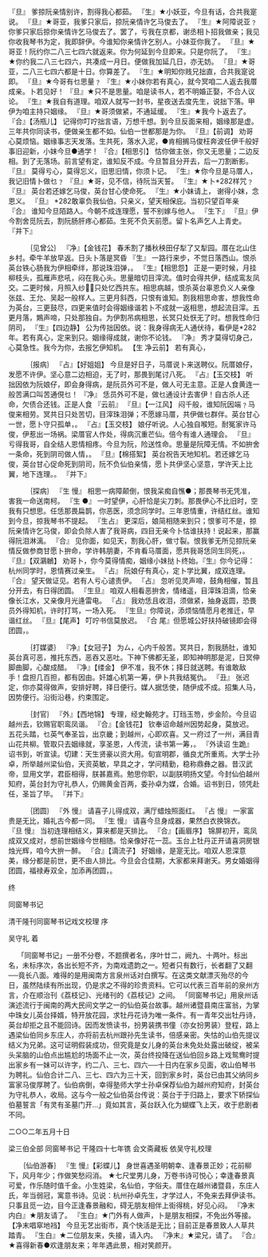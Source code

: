 <!-- { "loadSidebar": true } -->
『旦』 爹掠阮亲情别许，割得我心都茹。 
『生』★小妖亚，今旦有话，合共我寔说。 
『旦』★哥亚，我爹只家后，掠阮亲情许乞马俊去了。 
『生』★阿障说亚﹖你爹只家后掠你亲情许乞马俊去了。罢了，亏我在京都，谢丞相卜招我做亲；我见你收我琴书为定，我即辞伊。今谁知你亲情许乞别人。小妹亚你我了。 
『旦』★哥亚！阮约你二八三七四六就返来。你为何延到今旦即来。只是你阮了。 
『生』★你约我二八三七四六，共凑成一月日。便做我加延几日，亦无妨。 
『旦』★哥亚，二八三七四六都是十日。你算差了。 
『生』★明知你贱兄拙直，合共我寔说即。 
『旦』★今哥有乜思量﹖ 
『生』★小妹你若有真心，就今冥咱二人返去我厝成亲。卜若见好！ 
『旦』★只不是思量。咱是读书人，若不明婚正娶，不合人议论。 
『生』★我自有道理。咱双人就写一封书，星夜送去度先生，说拙下落。甲伊为咱主持只姻缘。 
『旦』★哥须做紧，不通延缓。 
『生』★我今卜返去了。 
『合』【汤瓶儿】 记得你叮咛拙言语，万想千想。到今旦反面来相，姻缘那是虚。三年共你同读书，便做亲生都不如。仙伯一世都那是为你。 
『旦』【前调】 劝哥心莫烦恼。姻缘事志天发落。生共死，落水入泥，●肯相搁马俊枉奔波任伊千般好事旧迎新，小妹今旦●通学！ 
『合』【相思引】 怙你做主张，你又无思量；二边反相。到了无落场。前言望有定，谁知反不成。今旦暂且分开去，后一刀割断影。 
『旦』 莫得亏心，莫得忘义，旧思旧情，你须卜记。 
『生』★你今旦是马厝人，我记旧情卜做乜﹖ 
『旦』★哥，见不信，待阮当天誓。 
『生』★卜*282样咒﹖ 
『旦』 英台若还嫁乞马俊，英台甘心使命死。 
『生』★小妹请上， 
 谢得小妹，念恩义。 
『旦』 *282敢辜负我仙伯。只亲义，望天相保庇。当初只望百年亲 
『合』 谁知今旦陌路人。今朝不成连理愿，誓不别嫁与他人。 
『生下』 
『旦』伊今割舍觅阮去，割阮肠肝疼心都茹。生死不负天前愿。留卜名声乞人上青史。 
『并下』 


　　　｛见曾公｝ 
『净』【金钱花】 春禾割了播秋秧田仔犁了又犁园。厝在北山住乡村。牵牛羊放早返。日头卜落是冥昏 
『生』 一路行来步，不觉日落西山。恨杀英台铁心肠我为伊相牵绊，那说珠泪弹，。 
『生』【相思怨】 正是一更时候，月挂柳枝头，孤雁声悲吼，闷在我心头。思量暗切目滓流。值时会得共伊，结成鸾友凤交。二更时候，月照入纱，只处忆西共东。相思病越，恨杀英台辜恩负义人亲像张兹、王允、吴起一般样人。三更月斜西，只恨有谁知。割我相思命害，想我性命为英台，三更鼓尽，四更来值时会得姻缘谐若卜不成就一返相思，想起流目滓。五更月落，鶪声啼，只处那独自。为伊割吊病相思，长冥只处恹无了时。想我性命归阴司， 
『生』【四边静】 公为传拙因依。说：我身得病无人通伏待，看伊是*282年。若有真心，定来到只。姻缘得成就，谢你不论钱。 
『净』 秀才莫得切身己，心莫急性。我今为你，去报乞伊知机。 
【生 净云前】 若有真心， 


　　　｛报病｝ 
『占』【好姐姐】 今旦是好日子，马厝说卜来送聘仪。阮厝娘仔，发愿不许伊。坚心意二边相迫，无了时，那畏到尾讨八死。 
『占』【玉交枝】 听拙因依为阮娘仔，即会身得病，是阮员外可不是，做人可无主意。正是人食黄连一般苦满口叫苦通俔乜！ 
『净』 恁员外可不是，做乜通设计去害伊！自古杀人还命，欠债合还钱。正是人食 
『云前』 
『旦』【一江风】 闷千般，谁知阮因端﹖马俊来相劳。冥共日只处苦切，目滓珠泪弹；不愿嫁马厝，共伊做乜群伴。英台甘心一世，愿卜守只孤单，。 
『占』【玉交枝】 娘仔听说。人心独自喉短。耐冤家许马俊，伊惹出一场祸。梁厝官人作处，得病沉重芒仙。倍今有谁人通理会。 
『旦』 亏得我哥，自全结人恩情相疼。今旦为阮，险送性命。思量是阮障无情。不如拚舍一条命，死到阴司做人情，。 
『旦』【棉搭絮】 英台祝告天地知机。若还嫁乞马俊，英台甘心促命死到阴司，阮不负仙伯亲情，愿卜共伊坚心坚意，学许天上比翼，地下连理。。 
『并下』 


　　　｛探病｝ 
『生 慢』 相思一病障颠倒，恨我呆痴自憔●；那畏琴书无凭准，害我一命送南柯。 
『生 ●』 一时望伊，心肝恰是尖刀刺。那畏伊心不比旧时，空我有只想思。任恁那畏扁鹊，你恶医，须念同学时。三年恩情重，许结红丝。谁知到今旦，掠我琴书不提起。 
『生占』 更深后，娘简相随来到只；恨爹可不是，掠阮亲情许乞马俊，即会负除人害了我哥病，四目无亲今卜怙谁扶持！说起来，那赢得阮泪淋漓。 
『合』 见你面，如见天，割我心肝，做寸裂。恨我爹无所见掠阮亲情反做参商甘愿卜拚命，学许韩朋妻，不肯看马厝面，愿共我哥恁同生同死，。 
『旦』【双鸂鶒】 劝哥卜，你今莫得情痴，姻缘小妹挞卜终始。『生』你今记得：杭州同学时，恩情赛过亲生。 
『占』 阮娘仔有真心，定卜学比翼，成双连理。 
『合』 望天做证见。若有人亏心谴责伊。 
『占』 忽听见灵声啼，鼓角相催，暂且分开去，有日得团圆。 
『生旦』 咱双人相看恶拚舍，情绪遥，目滓珠泪滴，恰亲像长江水，又亲像月光逄雷电。 
『占』 我劝恁且收泪，须做紧，抽身返圆，恐畏员外得知机，许时打骂，一场入死。 
『生旦』你障说，添烦恼情愿月老推迁，早谐红丝。 
『旦』【尾声】 叮咛书信莫放迟。 
『合 尾』但愿城公好扶持破镜即会得团圆，。 

　　　｛打媒婆｝ 
『净』【女冠子】 为ㄙ，心内千般苦。冥共日，割我肠肚，谁知英台真可恶，推托东西，恶吞又恶吐。下神下佛都无圣，即知神明那是泥，日冥伸脚曲脚，心酸成醋。 
『净』【缕金】 伊不准，我不休；择日就送聘。有谁敢敌手！盘担几百担，都有因由。奸雄心机第一筹，伊卜共我结冤仇。 
『丑』 张迟定，你亦莫得做声，安排好聘，择日便行。媒人据恁使，随伊成不成。招集人马，因势便行。沿街沿巷，约束围定。 

　　　｛封官｝ 
『外』【西地锦】 专理，经史翰苑才。玎珰玉笏，步金阶。今旦诏越州去，钦赐官职鸾凤谐。 
『合』【金钱花】 钦奉诏命越州因势起身，莫放迟。五花头踏，乜英气奉圣旨，出京畿；到越州，心即欢喜。又一府过了一州，满目青山花共柳。管取只去姻缘就，享圣恩，人传流，读书第一筹，。 
『外读诏 生跪』 诏书到，听宣读。切建：天生贤豪以资大用。旬宣明郡，循良尤所重焉。大学士孙卓，所举越州梁仙伯，天资英敏，早具之才，学问精勤，稳称鼎彝之器。昔汉武帝，显用文学，君臣相得，朕甚嘉焉。勉思你职，以副朕明扬文望。今封仙伯越州知府，英台封为守礼恭人，仍赐黄金百两，委孙卓为媒，合婚。诏书到日，领凭赴任，圣旨了毕。 
『并下』 


　　　｛团圆｝ 
『外 慢』 请喜子儿得成双，满厅蜡烛照面红。 
『占 慢』 一家富贵是无比，婚礼古今都一同。 
『生 慢』 请喜今旦身成器，果然白衣换锦衣。 
『旦 慢』 当初连理相结义，算来都是天排比。 
『合』【画眉序】 锦屏初开，鸾凤成双又成对，想前世姻缘今世相随。恰亲像好花一蕊。玉台上牡丹正开请喜洞房银烛光辉，咱今大拚一醉。 
『合』【滴流子】 好姻缘，是寔无比。咱双人恩深意美，缘分都是前世，更不由人排比。今旦会合佳期，大家都来拜谢天。男女婚姻得团圆，福禄寿双全，加添再团圆，。 

终


同窗琴书记

清干隆刊同窗琴书记戏文校理 序 

吴守礼 着 

　 「同窗琴书记」一册不分卷，不题撰者名，序叶廿二，阙九、十两叶。标出名，未标序次，各出长短不齐，为南戏遗韵之一。短者只有数行，长者翻了又翻──竟长八面。难得的是用闽南方言泉州话对白撰写。在这类文献漂灭殆尽的今日，虽然陆续有所出现，仍是求之不得的珍贵资料。它可以代表三百年前的泉州方言，介在顺治刊《荔枝记》、光绪刊的《荔枝记》之间。 
「同窗琴书记」用泉州话演述流行于闽南的两大民间文学之一的仙伯英台故事。越州诸暨县南庄富翁，为掌中珠女儿英台择婿，特开放花园，求牡丹花诗为唯一条件。有一青年交出牡丹诗，英台却拒之且不能回诗。因而发愤读书，扮男装携书僮（亦女扮男装）登程，路上遇梁仙伯同乡东庄人，亦将前去杭州跟孙先生读书，倍感亲密。失怙的山伯先提议结义为兄弟。这可证明假装成功，但究竟是女儿身的英台未免处处露出破绽，被呆头呆脑的山伯点出尴尬的场面不止一次，英台终投降在送仙伯回乡路上戏鸳鸯时提出家乡有一妹可以许字，约二八、三七、四六──十日内在家乡见面，收山伯琴书为聘礼。仙伯合计二八、三七、四六为三十天，回到家乡时，英台已由其父纳同乡富家马俊厚聘了。仙伯病倒，幸得塾师大学士孙卓保荐仙伯为越州府知府，封英台为守礼恭人，收局。这与今一般之仙伯英台传说：英台于于归路上，要求下轿探仙伯墓誓言「有灵有圣墓门开…」竟如其言，英台跃入化为蝴蝶飞上天，收于悲剧者不同。 

二○○二年五月十日 


梁三伯全部 同窗琴书记 干隆四十七年镌 会文斋藏板 依吴守礼校理 

　　｛仙伯游春｝ 
『生 慢』【彩蝶儿】  身世喜遇圣明朝幸、逢春景正妙；花前柳下，风月年少；作做笑愁闷消。 
★七尺堂男儿身，万卷书诗可悦心；幸逢春景真可爱，作乐随时值千金。小生姓梁，名仙伯，字俗夫。厝住在越州诸暨县，东庄人氏，年当弱冠，寓意书诗。见说：杭州孙卓先生，才学过人，不免来去拜伊读书。只事且觅一边，目今正逢春景融和，碍无朋友相伴上街得桃，好见心闷。 
『净末内白』★朋友请了。 
『生白』★门外有人做声，卜是朋友相探，不免出外等接。 
【净末唱窣地裆】  今旦无艺出街市，真个快活是无比；目前正是春景致人人草共踏青。 
『生白』★二位朋友来，失接，请入内。 
『净末』★梁兄，请了。 
『合』★喜得新春●欢逢朋友来；年年遇此景，相对笑颜开。 
